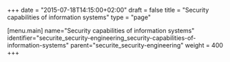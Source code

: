 +++
date = "2015-07-18T14:15:00+02:00"
draft = false
title = "Security capabilities of information systems"
type = "page"

[menu.main]
name="Security capabilities of information systems"
identifier="securite_security-engineering_security-capabilities-of-information-systems"
parent="securite_security-engineering"
weight = 400
+++